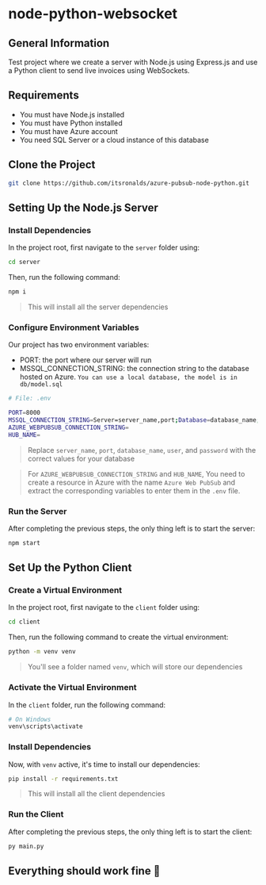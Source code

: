 # node-python-websocket

## General Information

Test project where we create a server with Node.js using Express.js and use a Python client to send live invoices using WebSockets.

## Requirements

- You must have Node.js installed
- You must have Python installed
- You must have Azure account
- You need SQL Server or a cloud instance of this database

## Clone the Project

```bash
git clone https://github.com/itsronalds/azure-pubsub-node-python.git
```

## Setting Up the Node.js Server

### Install Dependencies

In the project root, first navigate to the `server` folder using:

```bash
cd server
```

Then, run the following command:

```bash
npm i
```

> This will install all the server dependencies

### Configure Environment Variables

Our project has two environment variables:

- PORT: the port where our server will run
- MSSQL_CONNECTION_STRING: the connection string to the database hosted on Azure. `You can use a local database, the model is in db/model.sql`

```bash
# File: .env

PORT=8000
MSSQL_CONNECTION_STRING=Server=server_name,port;Database=database_name;User Id=user;Password=password;Encrypt=true
AZURE_WEBPUBSUB_CONNECTION_STRING=
HUB_NAME=
```

> Replace `server_name`, `port`, `database_name`, `user`, and `password` with the correct values for your database

> For `AZURE_WEBPUBSUB_CONNECTION_STRING` and `HUB_NAME`, You need to create a resource in Azure with the name `Azure Web PubSub` and extract the corresponding variables to enter them in the `.env` file.

### Run the Server

After completing the previous steps, the only thing left is to start the server:

```bash
npm start
```

## Set Up the Python Client

### Create a Virtual Environment

In the project root, first navigate to the `client` folder using:

```bash
cd client
```

Then, run the following command to create the virtual environment:

```bash
python -m venv venv
```

> You'll see a folder named `venv`, which will store our dependencies

### Activate the Virtual Environment

In the `client` folder, run the following command:

```bash
# On Windows
venv\scripts\activate
```

### Install Dependencies

Now, with `venv` active, it's time to install our dependencies:

```bash
pip install -r requirements.txt
```

> This will install all the client dependencies

### Run the Client

After completing the previous steps, the only thing left is to start the client:

```bash
py main.py
```

## Everything should work fine 🚀
